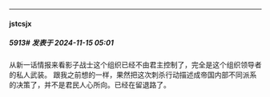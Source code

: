 ﻿
*****

####  jstcsjx  
##### 5913#       发表于 2024-11-15 05:01

从新一话情报来看影子战士这个组织已经不由君主控制了，完全是这个组织领导者的私人武装。
跟我之前想的一样，果然把这次刺杀行动描述成帝国内部不同派系的决策了，并不是君民人心所向。已经在留退路了。


